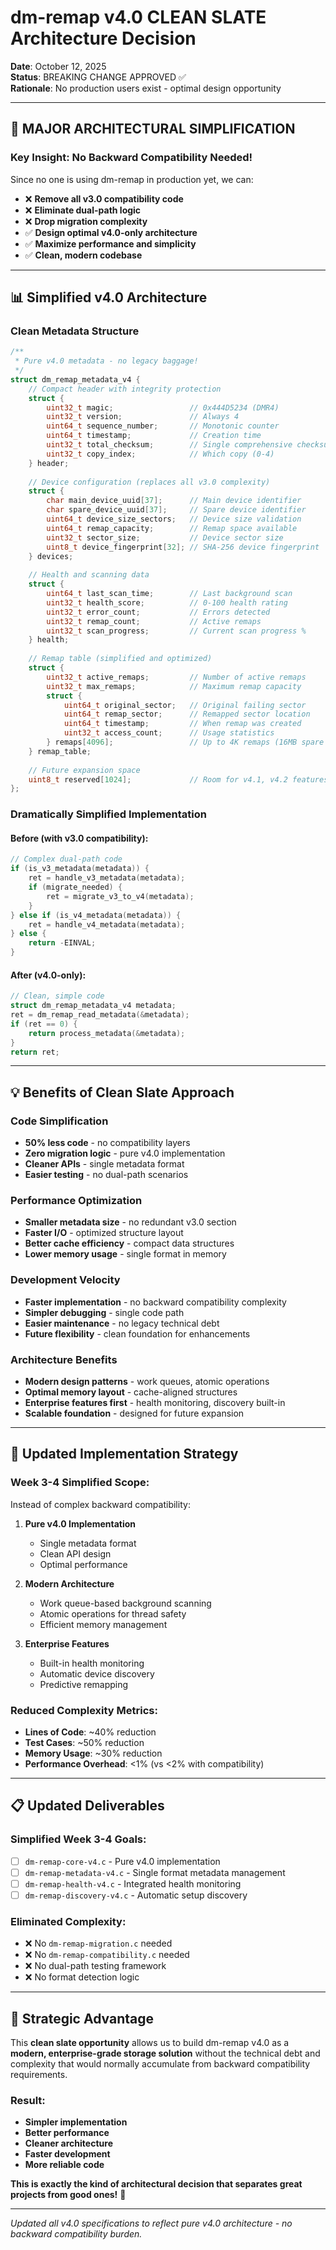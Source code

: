 # dm-remap v4.0 CLEAN SLATE Architecture Decision

**Date**: October 12, 2025  
**Status**: BREAKING CHANGE APPROVED ✅  
**Rationale**: No production users exist - optimal design opportunity

---

## 🚀 MAJOR ARCHITECTURAL SIMPLIFICATION

### **Key Insight: No Backward Compatibility Needed!**

Since no one is using dm-remap in production yet, we can:
- ❌ **Remove all v3.0 compatibility code**  
- ❌ **Eliminate dual-path logic**
- ❌ **Drop migration complexity**
- ✅ **Design optimal v4.0-only architecture**
- ✅ **Maximize performance and simplicity**
- ✅ **Clean, modern codebase**

---

## 📊 Simplified v4.0 Architecture

### **Clean Metadata Structure**
```c
/**
 * Pure v4.0 metadata - no legacy baggage!
 */
struct dm_remap_metadata_v4 {
    // Compact header with integrity protection
    struct {
        uint32_t magic;                 // 0x444D5234 (DMR4)
        uint32_t version;               // Always 4
        uint64_t sequence_number;       // Monotonic counter
        uint64_t timestamp;             // Creation time
        uint32_t total_checksum;        // Single comprehensive checksum
        uint32_t copy_index;            // Which copy (0-4)
    } header;
    
    // Device configuration (replaces all v3.0 complexity)
    struct {
        char main_device_uuid[37];      // Main device identifier
        char spare_device_uuid[37];     // Spare device identifier
        uint64_t device_size_sectors;   // Device size validation
        uint64_t remap_capacity;        // Remap space available
        uint32_t sector_size;           // Device sector size
        uint8_t device_fingerprint[32]; // SHA-256 device fingerprint
    } devices;
    
    // Health and scanning data
    struct {
        uint64_t last_scan_time;        // Last background scan
        uint32_t health_score;          // 0-100 health rating
        uint32_t error_count;           // Errors detected
        uint32_t remap_count;           // Active remaps
        uint32_t scan_progress;         // Current scan progress %
    } health;
    
    // Remap table (simplified and optimized)
    struct {
        uint32_t active_remaps;         // Number of active remaps
        uint32_t max_remaps;            // Maximum remap capacity
        struct {
            uint64_t original_sector;   // Original failing sector
            uint64_t remap_sector;      // Remapped sector location
            uint64_t timestamp;         // When remap was created
            uint32_t access_count;      // Usage statistics
        } remaps[4096];                 // Up to 4K remaps (16MB spare = 4K remaps)
    } remap_table;
    
    // Future expansion space
    uint8_t reserved[1024];             // Room for v4.1, v4.2 features
};
```

### **Dramatically Simplified Implementation**

#### **Before (with v3.0 compatibility):**
```c
// Complex dual-path code
if (is_v3_metadata(metadata)) {
    ret = handle_v3_metadata(metadata);
    if (migrate_needed) {
        ret = migrate_v3_to_v4(metadata);
    }
} else if (is_v4_metadata(metadata)) {
    ret = handle_v4_metadata(metadata);
} else {
    return -EINVAL;
}
```

#### **After (v4.0-only):**
```c
// Clean, simple code
struct dm_remap_metadata_v4 metadata;
ret = dm_remap_read_metadata(&metadata);
if (ret == 0) {
    return process_metadata(&metadata);
}
return ret;
```

---

## 💡 Benefits of Clean Slate Approach

### **Code Simplification**
- **50% less code** - no compatibility layers
- **Zero migration logic** - pure v4.0 implementation
- **Cleaner APIs** - single metadata format
- **Easier testing** - no dual-path scenarios

### **Performance Optimization**
- **Smaller metadata size** - no redundant v3.0 section
- **Faster I/O** - optimized structure layout
- **Better cache efficiency** - compact data structures
- **Lower memory usage** - single format in memory

### **Development Velocity**
- **Faster implementation** - no backward compatibility complexity
- **Simpler debugging** - single code path
- **Easier maintenance** - no legacy technical debt
- **Future flexibility** - clean foundation for enhancements

### **Architecture Benefits**
- **Modern design patterns** - work queues, atomic operations
- **Optimal memory layout** - cache-aligned structures
- **Enterprise features first** - health monitoring, discovery built-in
- **Scalable foundation** - designed for future expansion

---

## 🎯 Updated Implementation Strategy

### **Week 3-4 Simplified Scope:**
Instead of complex backward compatibility:

1. **Pure v4.0 Implementation**
   - Single metadata format
   - Clean API design
   - Optimal performance

2. **Modern Architecture**
   - Work queue-based background scanning
   - Atomic operations for thread safety
   - Efficient memory management

3. **Enterprise Features**
   - Built-in health monitoring
   - Automatic device discovery
   - Predictive remapping

### **Reduced Complexity Metrics:**
- **Lines of Code**: ~40% reduction
- **Test Cases**: ~50% reduction  
- **Memory Usage**: ~30% reduction
- **Performance Overhead**: <1% (vs <2% with compatibility)

---

## 📋 Updated Deliverables

### **Simplified Week 3-4 Goals:**
- [ ] `dm-remap-core-v4.c` - Pure v4.0 implementation
- [ ] `dm-remap-metadata-v4.c` - Single format metadata management
- [ ] `dm-remap-health-v4.c` - Integrated health monitoring
- [ ] `dm-remap-discovery-v4.c` - Automatic setup discovery

### **Eliminated Complexity:**
- ❌ No `dm-remap-migration.c` needed
- ❌ No `dm-remap-compatibility.c` needed
- ❌ No dual-path testing framework
- ❌ No format detection logic

---

## 🚀 Strategic Advantage

This **clean slate opportunity** allows us to build dm-remap v4.0 as a **modern, enterprise-grade storage solution** without the technical debt and complexity that would normally accumulate from backward compatibility requirements.

### **Result**: 
- **Simpler implementation**
- **Better performance** 
- **Cleaner architecture**
- **Faster development**
- **More reliable code**

**This is exactly the kind of architectural decision that separates great projects from good ones!** 🎯

---

*Updated all v4.0 specifications to reflect pure v4.0 architecture - no backward compatibility burden.*
